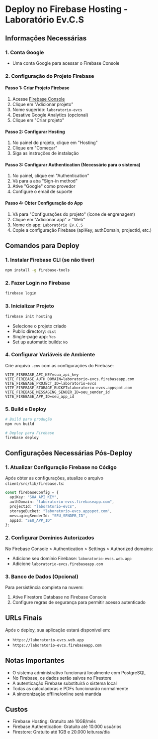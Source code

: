 # Deploy no Firebase Hosting - Laboratório Ev.C.S

## Informações Necessárias

### 1. Conta Google
- Uma conta Google para acessar o Firebase Console

### 2. Configuração do Projeto Firebase

#### Passo 1: Criar Projeto Firebase
1. Acesse [Firebase Console](https://console.firebase.google.com)
2. Clique em "Adicionar projeto"
3. Nome sugerido: `laboratorio-evcs`
4. Desative Google Analytics (opcional)
5. Clique em "Criar projeto"

#### Passo 2: Configurar Hosting
1. No painel do projeto, clique em "Hosting"
2. Clique em "Começar"
3. Siga as instruções de instalação

#### Passo 3: Configurar Authentication (Necessário para o sistema)
1. No painel, clique em "Authentication"
2. Vá para a aba "Sign-in method"
3. Ative "Google" como provedor
4. Configure o email de suporte

#### Passo 4: Obter Configuração do App
1. Vá para "Configurações do projeto" (ícone de engrenagem)
2. Clique em "Adicionar app" > "Web"
3. Nome do app: `Laboratório Ev.C.S`
4. Copie a configuração Firebase (apiKey, authDomain, projectId, etc.)

## Comandos para Deploy

### 1. Instalar Firebase CLI (se não tiver)
```bash
npm install -g firebase-tools
```

### 2. Fazer Login no Firebase
```bash
firebase login
```

### 3. Inicializar Projeto
```bash
firebase init hosting
```
- Selecione o projeto criado
- Public directory: `dist`
- Single-page app: `Yes`
- Set up automatic builds: `No`

### 4. Configurar Variáveis de Ambiente
Crie arquivo `.env` com as configurações do Firebase:
```
VITE_FIREBASE_API_KEY=sua_api_key
VITE_FIREBASE_AUTH_DOMAIN=laboratorio-evcs.firebaseapp.com
VITE_FIREBASE_PROJECT_ID=laboratorio-evcs
VITE_FIREBASE_STORAGE_BUCKET=laboratorio-evcs.appspot.com
VITE_FIREBASE_MESSAGING_SENDER_ID=seu_sender_id
VITE_FIREBASE_APP_ID=seu_app_id
```

### 5. Build e Deploy
```bash
# Build para produção
npm run build

# Deploy para Firebase
firebase deploy
```

## Configurações Necessárias Pós-Deploy

### 1. Atualizar Configuração Firebase no Código
Após obter as configurações, atualize o arquivo `client/src/lib/firebase.ts`:

```typescript
const firebaseConfig = {
  apiKey: "SUA_API_KEY",
  authDomain: "laboratorio-evcs.firebaseapp.com",
  projectId: "laboratorio-evcs",
  storageBucket: "laboratorio-evcs.appspot.com",
  messagingSenderId: "SEU_SENDER_ID",
  appId: "SEU_APP_ID"
};
```

### 2. Configurar Domínios Autorizados
No Firebase Console > Authentication > Settings > Authorized domains:
- Adicione seu domínio Firebase: `laboratorio-evcs.web.app`
- Adicione `laboratorio-evcs.firebaseapp.com`

### 3. Banco de Dados (Opcional)
Para persistência completa na nuvem:
1. Ative Firestore Database no Firebase Console
2. Configure regras de segurança para permitir acesso autenticado

## URLs Finais
Após o deploy, sua aplicação estará disponível em:
- `https://laboratorio-evcs.web.app`
- `https://laboratorio-evcs.firebaseapp.com`

## Notas Importantes
- O sistema administrativo funcionará localmente com PostgreSQL
- No Firebase, os dados serão salvos no Firestore
- A autenticação Firebase substituirá o sistema local
- Todas as calculadoras e PDFs funcionarão normalmente
- A sincronização offline/online será mantida

## Custos
- Firebase Hosting: Gratuito até 10GB/mês
- Firebase Authentication: Gratuito até 10.000 usuários
- Firestore: Gratuito até 1GB e 20.000 leituras/dia